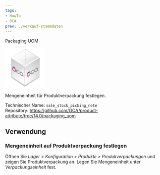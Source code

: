 ```yaml
---
tags:
- HowTo
- OCA
prev: ./verkauf-stammdaten
---
```

Packaging UOM

![icon_oca_app](assets/icon_oca_app.png)

Mengeneinheit für Produktverpackung festlegen.

Technischer Name: `sale_stock_picking_note`\
Repository: <https://github.com/OCA/product-attribute/tree/14.0/packaging_uom>

## Verwendung

### Mengeneinheit auf Produktverpackung festlegen

Öffnen Sie *Lager > Konfiguration > Produkte > Produkverpackungen* und zeigen Sie Produktverpackung an. Legen Sie Mengeneinheit unter *Verpackungseinheit* fest.